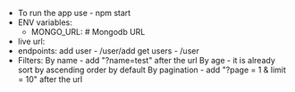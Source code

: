 - To run the app use - npm start <br>
- ENV variables:
  - MONGO_URL: # Mongodb URL
- live url:
- endpoints:
  add user - /user/add
  get users - /user
- Filters:
  By name - add "?name=test" after the url
  By age - it is already sort by ascending order by default
  By pagination - add "?page = 1 & limit = 10" after the url
